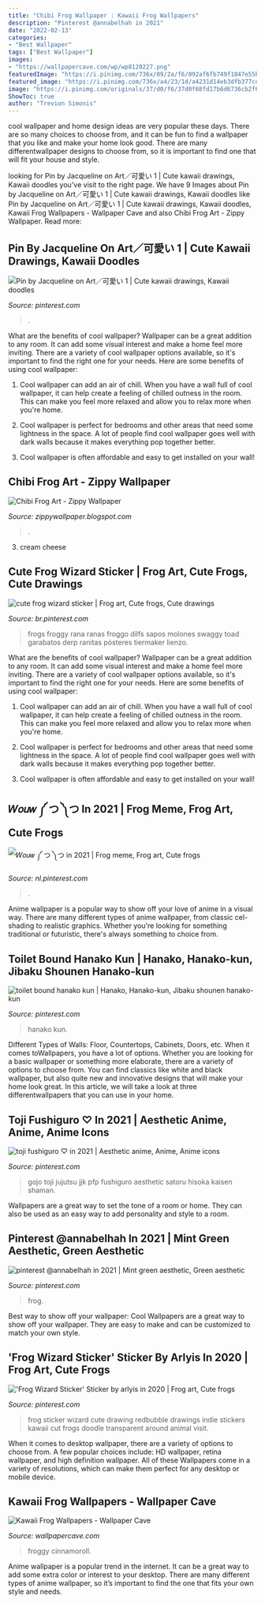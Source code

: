 ```yaml
---
title: "Chibi Frog Wallpaper : Kawaii Frog Wallpapers"
description: "Pinterest @annabelhah in 2021"
date: "2022-02-13"
categories:
- "Best Wallpaper"
tags: ["Best Wallpaper"]
images:
- "https://wallpapercave.com/wp/wp8120227.png"
featuredImage: "https://i.pinimg.com/736x/09/2a/f6/092af6fb749f1847e55b448180c49934.jpg"
featured_image: "https://i.pinimg.com/736x/a4/23/1d/a4231d14eb3dfb377cd312d94c0aaaf2.jpg"
image: "https://i.pinimg.com/originals/37/d0/f6/37d0f68fd17b6d6736cb2f6286d77b00.jpg"
ShowToc: true
author: "Trevion Simonis"
---
```



cool wallpaper and home design ideas are very popular these days. There are so many choices to choose from, and it can be fun to find a wallpaper that you like and make your home look good. There are many differentwallpaper designs to choose from, so it is important to find one that will fit your house and style.

	

		
looking for Pin by Jacqueline on Art／可愛い 1 | Cute kawaii drawings, Kawaii doodles you've visit to the right page. We have 9 Images about Pin by Jacqueline on Art／可愛い 1 | Cute kawaii drawings, Kawaii doodles like Pin by Jacqueline on Art／可愛い 1 | Cute kawaii drawings, Kawaii doodles, Kawaii Frog Wallpapers - Wallpaper Cave and also Chibi Frog Art - Zippy Wallpaper. Read more:
		
    
## Pin By Jacqueline On Art／可愛い 1 | Cute Kawaii Drawings, Kawaii Doodles

<img loading=lazy src="https://i.pinimg.com/originals/37/d0/f6/37d0f68fd17b6d6736cb2f6286d77b00.jpg" onerror="this.onerror=null;this.src='https://tse4.mm.bing.net/th?id=OIP.Ku6RXDzPOtoyJCrNoZXK1gHaH_&amp;pid=15.1';" alt="Pin by Jacqueline on Art／可愛い 1 | Cute kawaii drawings, Kawaii doodles">

_Source: pinterest.com_

>. 

	

What are the benefits of cool wallpaper?
Wallpaper can be a great addition to any room. It can add some visual interest and make a home feel more inviting. There are a variety of cool wallpaper options available, so it's important to find the right one for your needs. Here are some benefits of using cool wallpaper: 
1. Cool wallpaper can add an air of chill. When you have a wall full of cool wallpaper, it can help create a feeling of chilled outness in the room. This can make you feel more relaxed and allow you to relax more when you're home. 

2. Cool wallpaper is perfect for bedrooms and other areas that need some lightness in the space. A lot of people find cool wallpaper goes well with dark walls because it makes everything pop together better. 

3. Cool wallpaper is often affordable and easy to get installed on your wall!

    
## Chibi Frog Art - Zippy Wallpaper

<img loading=lazy src="https://images-wixmp-ed30a86b8c4ca887773594c2.wixmp.com/f/47abb318-1ef4-430d-a8a7-d18b1f6cd0d0/d11aftd-db29558d-66f8-402a-ae19-fbd32fba9527.jpg?token=eyJ0eXAiOiJKV1QiLCJhbGciOiJIUzI1NiJ9.eyJzdWIiOiJ1cm46YXBwOjdlMGQxODg5ODIyNjQzNzNhNWYwZDQxNWVhMGQyNmUwIiwiaXNzIjoidXJuOmFwcDo3ZTBkMTg4OTgyMjY0MzczYTVmMGQ0MTVlYTBkMjZlMCIsIm9iaiI6W1t7InBhdGgiOiJcL2ZcLzQ3YWJiMzE4LTFlZjQtNDMwZC1hOGE3LWQxOGIxZjZjZDBkMFwvZDExYWZ0ZC1kYjI5NTU4ZC02NmY4LTQwMmEtYWUxOS1mYmQzMmZiYTk1MjcuanBnIn1dXSwiYXVkIjpbInVybjpzZXJ2aWNlOmZpbGUuZG93bmxvYWQiXX0.cq9HsHdMVwN3eJ6xnXMygoVlP4M9dnpyc_FMeNft8Zc" onerror="this.onerror=null;this.src='https://tse4.mm.bing.net/th?id=OIP.DNYj8c3uhreOI0niDch_7QHaKg&amp;pid=15.1';" alt="Chibi Frog Art - Zippy Wallpaper">

_Source: zippywallpaper.blogspot.com_

>. 

	

3. cream cheese 

    
## Cute Frog Wizard Sticker | Frog Art, Cute Frogs, Cute Drawings

<img loading=lazy src="https://i.pinimg.com/736x/a4/23/1d/a4231d14eb3dfb377cd312d94c0aaaf2.jpg" onerror="this.onerror=null;this.src='https://tse1.mm.bing.net/th?id=OIP.2Q_qZV3nEIhlBBIS4uE9uwHaJ3&amp;pid=15.1';" alt="cute frog wizard sticker | Frog art, Cute frogs, Cute drawings">

_Source: br.pinterest.com_

>frogs froggy rana ranas froggo dilfs sapos molones swaggy toad garabatos derp ranitas pósteres tiermaker lienzo. 

	

What are the benefits of cool wallpaper?
Wallpaper can be a great addition to any room. It can add some visual interest and make a home feel more inviting. There are a variety of cool wallpaper options available, so it's important to find the right one for your needs. Here are some benefits of using cool wallpaper: 
1. Cool wallpaper can add an air of chill. When you have a wall full of cool wallpaper, it can help create a feeling of chilled outness in the room. This can make you feel more relaxed and allow you to relax more when you're home. 

2. Cool wallpaper is perfect for bedrooms and other areas that need some lightness in the space. A lot of people find cool wallpaper goes well with dark walls because it makes everything pop together better. 

3. Cool wallpaper is often affordable and easy to get installed on your wall!

    
## 𝑊𝑜𝑢𝑤 ༼ つ ༽つ In 2021 | Frog Meme, Frog Art, Cute Frogs

<img loading=lazy src="https://i.pinimg.com/736x/84/f0/ce/84f0ce79cabf6e0b082e562e75e21d09.jpg" onerror="this.onerror=null;this.src='https://tse3.mm.bing.net/th?id=OIP.D63Z4jXvndzkVcQFDg541wHaKN&amp;pid=15.1';" alt="𝑊𝑜𝑢𝑤 ༼ つ ༽つ in 2021 | Frog meme, Frog art, Cute frogs">

_Source: nl.pinterest.com_

>. 

	

Anime wallpaper is a popular way to show off your love of anime in a visual way. There are many different types of anime wallpaper, from classic cel-shading to realistic graphics. Whether you're looking for something traditional or futuristic, there's always something to choice from.

    
## Toilet Bound Hanako Kun | Hanako, Hanako-kun, Jibaku Shounen Hanako-kun

<img loading=lazy src="https://i.pinimg.com/736x/43/ac/77/43ac77a8263f11b5f052d32d3100736f.jpg" onerror="this.onerror=null;this.src='https://tse4.mm.bing.net/th?id=OIP.spprcnIR3TPdWMysHCGxpwHaEv&amp;pid=15.1';" alt="toilet bound hanako kun | Hanako, Hanako-kun, Jibaku shounen hanako-kun">

_Source: pinterest.com_

>hanako kun. 

	

Different Types of Walls: Floor, Countertops, Cabinets, Doors, etc.
When it comes toWallpapers, you have a lot of options. Whether you are looking for a basic wallpaper or something more elaborate, there are a variety of options to choose from. You can find classics like white and black wallpaper, but also quite new and innovative designs that will make your home look great. In this article, we will take a look at three differentwallpapers that you can use in your home.

    
## Toji Fushiguro ♡ In 2021 | Aesthetic Anime, Anime, Anime Icons

<img loading=lazy src="https://i.pinimg.com/736x/6a/a9/c1/6aa9c1f49b108f420f4fe82fed56c8c6.jpg" onerror="this.onerror=null;this.src='https://tse3.mm.bing.net/th?id=OIP.RiLEBPAhqWEgDVBDfxBP1wHaHa&amp;pid=15.1';" alt="toji fushiguro ♡ in 2021 | Aesthetic anime, Anime, Anime icons">

_Source: pinterest.com_

>gojo toji jujutsu jjk pfp fushiguro aesthetic satoru hisoka kaisen shaman. 

	

Wallpapers are a great way to set the tone of a room or home. They can also be used as an easy way to add personality and style to a room.

    
## Pinterest @annabelhah In 2021 | Mint Green Aesthetic, Green Aesthetic

<img loading=lazy src="https://i.pinimg.com/originals/9f/99/d3/9f99d371a6f93280b9e2310a03346d6b.jpg" onerror="this.onerror=null;this.src='https://tse2.mm.bing.net/th?id=OIP.mxkqEG2gRiWCkPa1Lkco1QHaHV&amp;pid=15.1';" alt="pinterest @annabelhah in 2021 | Mint green aesthetic, Green aesthetic">

_Source: pinterest.com_

>frog. 

	

Best way to show off your wallpaper:
Cool Wallpapers are a great way to show off your wallpaper. They are easy to make and can be customized to match your own style.

    
## &#039;Frog Wizard Sticker&#039; Sticker By Arlyis In 2020 | Frog Art, Cute Frogs

<img loading=lazy src="https://i.pinimg.com/736x/09/2a/f6/092af6fb749f1847e55b448180c49934.jpg" onerror="this.onerror=null;this.src='https://tse2.mm.bing.net/th?id=OIP.A3Xybi0cIoPH-e09D4yddgHaJ3&amp;pid=15.1';" alt="&#039;Frog Wizard Sticker&#039; Sticker by arlyis in 2020 | Frog art, Cute frogs">

_Source: pinterest.com_

>frog sticker wizard cute drawing redbubble drawings indie stickers kawaii cut frogs doodle transparent around animal visit. 

	

When it comes to desktop wallpaper, there are a variety of options to choose from. A few popular choices include: HD wallpaper, retina wallpaper, and high definition wallpaper. All of these Wallpapers come in a variety of resolutions, which can make them perfect for any desktop or mobile device. 

    
## Kawaii Frog Wallpapers - Wallpaper Cave

<img loading=lazy src="https://wallpapercave.com/wp/wp8120227.png" onerror="this.onerror=null;this.src='https://tse2.mm.bing.net/th?id=OIP.l_UqjreORPIx2SpE52jkYgHaTx&amp;pid=15.1';" alt="Kawaii Frog Wallpapers - Wallpaper Cave">

_Source: wallpapercave.com_

>froggy cinnamoroll. 

	

Anime wallpaper is a popular trend in the internet. It can be a great way to add some extra color or interest to your desktop. There are many different types of anime wallpaper, so it’s important to find the one that fits your own style and needs.

